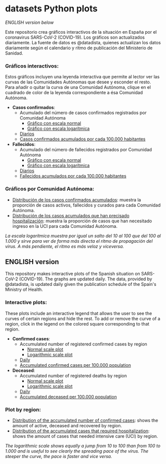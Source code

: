 # datasets Python plots
*ENGLISH version below*

Este repositorio crea gráficos interactivos de la situación en España por el coronavirus SARS-CoV-2 (COVID-19). Los gráficos son actualizados diariamente. La fuente de datos es @datadista, quienes actualizan los datos diariamente según el calendario y ritmo de publicación del Ministerio de Sanidad.

### Gráficos interactivos:
Estos gráficos incluyen una leyenda interactiva que permite al lector ver las curvas de las Comunidades Autónomas que desee y esconder el resto. Para añadir o quitar la curva de una Comunidad Autónoma, clique en el cuadrado de color de la leyenda correspondiente a ésa Comunidad Autónoma. 

- **Casos confirmados**: 
    - Acumulado del número de casos confirmados registrados por Comunidad Autónoma
        - [Gráfico con escala normal](https://queraltab.github.io/datasets/Python%20plots/docs/hoy_casos_acumulados.html)
        - [Gráfico con escala logarítmica](https://queraltab.github.io/datasets/Python%20plots/docs/hoy_log_casos_acumulados.html)
    - [Diarios](https://queraltab.github.io/datasets/Python%20plots/docs/hoy_casos_diarios.html)
    - [Casos confirmados acumulados por cada 100.000 habitantes](https://queraltab.github.io/datasets/Python%20plots/docs/hoy_casos_por_100000_habitante.html)
- **Fallecidos**: 
    - Acumulado del número de fallecidos registrados por Comunidad Autónoma
        - [Gráfico con escala normal](https://queraltab.github.io/datasets/Python%20plots/docs/hoy_fallecidos_acumulados.html)
        - [Gráfico con escala logarítmica](https://queraltab.github.io/datasets/Python%20plots/docs/hoy_log_fallecidos_acumulados.html)
    - [Diarios](https://queraltab.github.io/datasets/Python%20plots/docs/hoy_fallecidos_diarios.html)
    - [Fallecidos acumulados por cada 100.000 habitantes](https://queraltab.github.io/datasets/Python%20plots/docs/hoy_fallecidos_por_100000_habitante.html)

### Gráficos por Comunidad Autónoma:
- [Distribución de los casos confirmados acumulados](https://queraltab.github.io/datasets/Python%20plots/Plots/hoy_distribucion_casos.png): muestra la proporción de casos activos, fallecidos y curados para cada Comunidad Autónoma.
- [Distribución de los casos acumulados que han precisado hospitalización](https://queraltab.github.io/datasets/Python%20plots/Plots/hoy_distribucion_hospitalizados.png): muestra la proporción de casos que han necesitado ingreso en la UCI para cada Comunidad Autónoma. 

*La escala logarítmica muestra por igual un salto del 10 al 100 que del 100 al 1.000 y sirve para ver de forma más directa el ritmo de propagación del virus. A más pendiente, el ritmo es más veloz y viceversa.*



## ENGLISH version
This repository makes interactive plots of the Spanish situation on SARS-CoV-2 (COVID-19). The graphs are updated daily. The data, provided by @datadista, is updated daily given the publication schedule of the Spain's Ministry of Health.

### Interactive plots:
These plots include an interactive legend that allows the user to see the curves of certain regions and hide the rest. To add or remove the curve of a region, click in the legend on the colored square corresponding to that region.

- **Confirmed cases**: 
    - Accumulated number of registered confirmed cases by region
        - [Normal scale plot](https://queraltab.github.io/datasets/Python%20plots/docs/hoy_casos_acumulados.html)
        - [Logarithmic scale plot](https://queraltab.github.io/datasets/Python%20plots/docs/hoy_log_casos_acumulados.html)
    - [Daily](https://queraltab.github.io/datasets/Python%20plots/docs/hoy_casos_diarios.html)
    - [Accumulated confirmed cases per 100.000 population](https://queraltab.github.io/datasets/Python%20plots/docs/hoy_casos_por_100000_habitante.html)
- **Deceased**: 
    - Accumulated number of registered deaths by region
        - [Normal scale plot](https://queraltab.github.io/datasets/Python%20plots/docs/hoy_fallecidos_acumulados.html)
        - [Logarithmic scale plot](https://queraltab.github.io/datasets/Python%20plots/docs/hoy_log_fallecidos_acumulados.html)
    - [Daily](https://queraltab.github.io/datasets/Python%20plots/docs/hoy_fallecidos_diarios.html)
    - [Accumulated deceased per 100.000 population](https://queraltab.github.io/datasets/Python%20plots/docs/hoy_fallecidos_por_100000_habitante.html)

### Plot by region:
- [Distribution of the accumulated number of confirmed cases](https://queraltab.github.io/datasets/Python%20plots/Plots/hoy_distribucion_casos.png): shows the amount of active, deceased and recovered by region.
- [Distribution of the accumulated cases that required hospitalization](https://queraltab.github.io/datasets/Python%20plots/Plots/hoy_distribucion_hospitalizados.png): shows the amount of cases that needed intensive care (UCI) by region. 

*The logarithmic scale shows equally a jump from 10 to 100 than from 100 to 1.000 and is useful to see clearly the spreading pace of the virus. The steeper the curve, the pace is faster and vice versa.*

